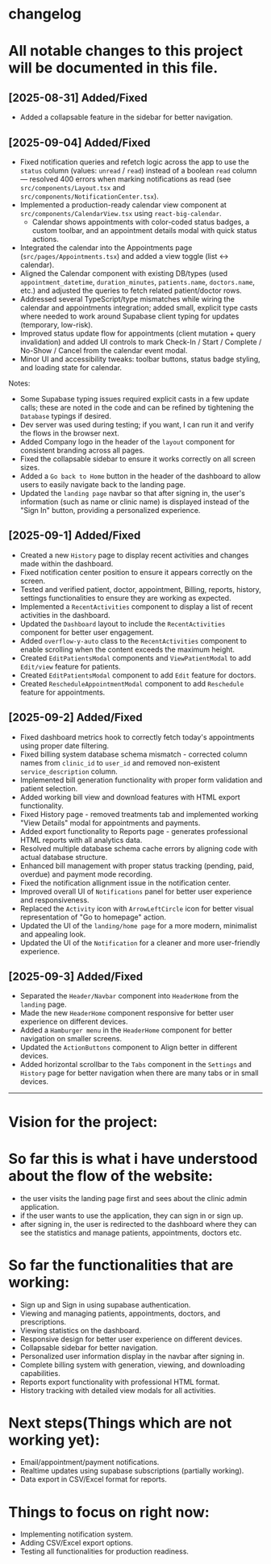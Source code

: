 # changelog

# All notable changes to this project will be documented in this file.

## [2025-08-31] Added/Fixed
- Added a collapsable feature in the sidebar for better navigation.

## [2025-09-04] Added/Fixed

- Fixed notification queries and refetch logic across the app to use the `status` column (values: `unread` / `read`) instead of a boolean `read` column — resolved 400 errors when marking notifications as read (see `src/components/Layout.tsx` and `src/components/NotificationCenter.tsx`).
- Implemented a production-ready calendar view component at `src/components/CalendarView.tsx` using `react-big-calendar`.
	- Calendar shows appointments with color-coded status badges, a custom toolbar, and an appointment details modal with quick status actions.
- Integrated the calendar into the Appointments page (`src/pages/Appointments.tsx`) and added a view toggle (list ↔ calendar).
- Aligned the Calendar component with existing DB/types (used `appointment_datetime`, `duration_minutes`, `patients.name`, `doctors.name`, etc.) and adjusted the queries to fetch related patient/doctor rows.
- Addressed several TypeScript/type mismatches while wiring the calendar and appointments integration; added small, explicit type casts where needed to work around Supabase client typing for updates (temporary, low-risk).
- Improved status update flow for appointments (client mutation + query invalidation) and added UI controls to mark Check-In / Start / Complete / No-Show / Cancel from the calendar event modal.
- Minor UI and accessibility tweaks: toolbar buttons, status badge styling, and loading state for calendar.

Notes:
- Some Supabase typing issues required explicit casts in a few update calls; these are noted in the code and can be refined by tightening the `Database` typings if desired.
- Dev server was used during testing; if you want, I can run it and verify the flows in the browser next.
- Added Company logo in the header of the `layout` component for consistent branding across all pages.
- Fixed the collapsable sidebar to ensure it works correctly on all screen sizes.
- Added a `Go back to Home` button in the header of the dashboard to allow users to easily navigate back to the landing page.
- Updated the `landing page` navbar so that after signing in, the user's information (such as name or clinic name) is displayed instead of the "Sign In" button, providing a personalized experience.


## [2025-09-1] Added/Fixed
- Created a new `History` page to display recent activities and changes made within the dashboard.
- Fixed notification center position to ensure it appears correctly on the screen.
- Tested and verified patient, doctor, appointment, Billing, reports, history, settings functionalities to ensure they are working as expected.
- Implemented a `RecentActivities` component to display a list of recent activities in the dashboard.
- Updated the `Dashboard` layout to include the `RecentActivities` component for better user engagement.
- Added `overflow-y-auto` class to the `RecentActivities` component to enable scrolling when the content exceeds the maximum height.
- Created `EditPatientsModal` components and `ViewPatientModal` to add  `Edit/view` feature for patients.
- Created `EditPatientsModal` component to add `Edit` feature for doctors.
- Created `RescheduleAppointmentModal` component to add `Reschedule` feature for appointments.


## [2025-09-2] Added/Fixed

- Fixed dashboard metrics hook to correctly fetch today's appointments using proper date filtering.
- Fixed billing system database schema mismatch - corrected column names from `clinic_id` to `user_id` and removed non-existent `service_description` column.
- Implemented bill generation functionality with proper form validation and patient selection.
- Added working bill view and download features with HTML export functionality.
- Fixed History page - removed treatments tab and implemented working "View Details" modal for appointments and payments.
- Added export functionality to Reports page - generates professional HTML reports with all analytics data.
- Resolved multiple database schema cache errors by aligning code with actual database structure.
- Enhanced bill management with proper status tracking (pending, paid, overdue) and payment mode recording.
- Fixed the notification allignment issue in the notification center.
- Improved overall UI of `Notifications` panel for better user experience and responsiveness.
- Replaced the `Activity` icon with `ArrowLeftCircle` icon for better visual representation of "Go to homepage" action.
- Updated the UI of the `landing/home page` for a more modern, minimalist and appealing look.
- Updated the UI of the `Notification` for a cleaner and more user-friendly experience.

## [2025-09-3] Added/Fixed
- Separated the `Header/Navbar` component into `HeaderHome` from the `landing` page.
- Made the new  `HeaderHome` component responsive for better user experience on different devices.
- Added a `Hamburger menu` in the `HeaderHome` component for better navigation on smaller screens.
- Updated the `ActionButtons` component to Align better in different devices.
- Added horizontal scrollbar to the `Tabs` component in the `Settings` and `History` page for better navigation when there are many tabs or in small devices.



----------


# Vision for the project:

# So far this is what i have understood about the flow of the website:

- the user visits the landing page first and sees about the clinic admin application.
- if the user wants to use the application, they can sign in or sign up.
- after signing in, the user is redirected to the dashboard where they can see the statistics and manage patients, appointments, doctors etc.

# So far the functionalities that are working:

- Sign up and Sign in using supabase authentication.
- Viewing and managing patients, appointments, doctors, and prescriptions.
- Viewing statistics on the dashboard.
- Responsive design for better user experience on different devices.
- Collapsable sidebar for better navigation.
- Personalized user information display in the navbar after signing in.
- Complete billing system with generation, viewing, and downloading capabilities.
- Reports export functionality with professional HTML format.
- History tracking with detailed view modals for all activities.

# Next steps(Things which are not working yet):
- Email/appointment/payment notifications.
- Realtime updates using supabase subscriptions (partially working).
- Data export in CSV/Excel format for reports.

# Things to focus on right now:

- Implementing notification system.
- Adding CSV/Excel export options.
- Testing all functionalities for production readiness.